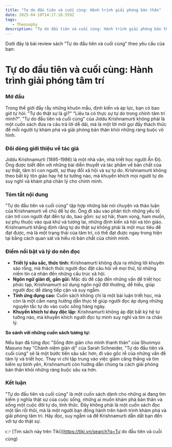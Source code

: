 ```yaml
---
title: "Tự do đầu tiên và cuối cùng: Hành trình giải phóng bản thân"
date: 2025-04-10T14:17:18.559Z
tags:
   - Theosophy
description: "Tự do đầu tiên và cuối cùng: Hành trình giải phóng bản thân"
---
```


Dưới đây là bài review sách "Tự do đầu tiên và cuối cùng" theo yêu cầu của bạn:

# Tự do đầu tiên và cuối cùng: Hành trình giải phóng tâm trí

### Mở đầu

Trong thế giới đầy rẫy những khuôn mẫu, định kiến và áp lực, bạn có bao giờ tự hỏi: "Tự do thật sự là gì?" "Liệu ta có thực sự tự do trong chính tâm trí mình?". "Tự do đầu tiên và cuối cùng" của Jiddu Krishnamurti không phải là một cuốn sách đưa ra câu trả lời dễ dãi, mà là một lời mời gọi đầy thách thức để mỗi người tự khám phá và giải phóng bản thân khỏi những ràng buộc vô hình.

### Đôi dòng giới thiệu về tác giả

Jiddu Krishnamurti (1895-1986) là một nhà văn, nhà triết học người Ấn Độ. Ông được biết đến với những bài diễn thuyết và tác phẩm về bản chất của sự thật, tâm trí con người, sự thay đổi xã hội và sự tự do. Krishnamurti không theo bất kỳ tôn giáo hay hệ tư tưởng nào, mà khuyến khích mọi người tự do suy nghĩ và khám phá chân lý cho chính mình.

### Tóm tắt nội dung

"Tự do đầu tiên và cuối cùng" tập hợp những bài nói chuyện và thảo luận của Krishnamurti về chủ đề tự do. Ông đi sâu vào phân tích những yếu tố cản trở con người đạt đến tự do, bao gồm: sự sợ hãi, tham vọng, ham muốn, sự phụ thuộc vào quá khứ và tương lai, những định kiến xã hội và tôn giáo. Krishnamurti khẳng định rằng tự do thật sự không phải là một mục tiêu để đạt được, mà là một trạng thái của tâm trí, có thể đạt được ngay trong hiện tại bằng cách quan sát và hiểu rõ bản chất của chính mình.

### Điểm nổi bật và lý do nên đọc

*   **Triết lý sâu sắc, thức tỉnh:** Krishnamurti không đưa ra những lời khuyên sáo rỗng, mà thách thức người đọc đặt câu hỏi về mọi thứ, từ những niềm tin cá nhân đến những cấu trúc xã hội.
*   **Ngôn ngữ giản dị, gần gũi:** Mặc dù đề cập đến những vấn đề triết học phức tạp, Krishnamurti sử dụng ngôn ngữ đời thường, dễ hiểu, giúp người đọc dễ dàng tiếp cận và suy ngẫm.
*   **Tính ứng dụng cao:** Cuốn sách không chỉ là một bài luận triết học, mà còn là một cẩm nang hướng dẫn thực tế giúp người đọc áp dụng những nguyên tắc tự do vào cuộc sống hàng ngày.
*   **Khuyến khích tư duy độc lập:** Krishnamurti không áp đặt bất kỳ hệ tư tưởng nào, mà khuyến khích người đọc tự mình suy nghĩ và tìm ra chân lý.

**So sánh với những cuốn sách tương tự:**

Nếu bạn đã từng đọc "Sống đơn giản cho mình thanh thản" của Shunmyo Masuno hay "Chánh niệm giản dị" của Sarah Schneider, "Tự do đầu tiên và cuối cùng" sẽ là một bước tiến sâu sắc hơn, đi vào gốc rễ của những vấn đề tâm lý và triết học. Thay vì chỉ tập trung vào việc giảm căng thẳng và tìm kiếm sự bình yên, Krishnamurti còn hướng dẫn chúng ta cách giải phóng bản thân khỏi những ràng buộc sâu xa hơn.

### Kết luận

"Tự do đầu tiên và cuối cùng" là một cuốn sách dành cho những ai đang tìm kiếm ý nghĩa thật sự của cuộc sống, những ai muốn khám phá bản thân và sống một cuộc đời tự do, tỉnh thức. Đây không phải là một cuốn sách đọc một lần rồi thôi, mà là một người bạn đồng hành trên hành trình khám phá và giải phóng tâm trí. Hãy đọc, suy ngẫm và để Krishnamurti dẫn dắt bạn đến với tự do thật sự.


👉 [Tìm sách này trên Tiki](https://tiki.vn/search?q=Tự do đà̂u tiên và cuó̂i cùng)
